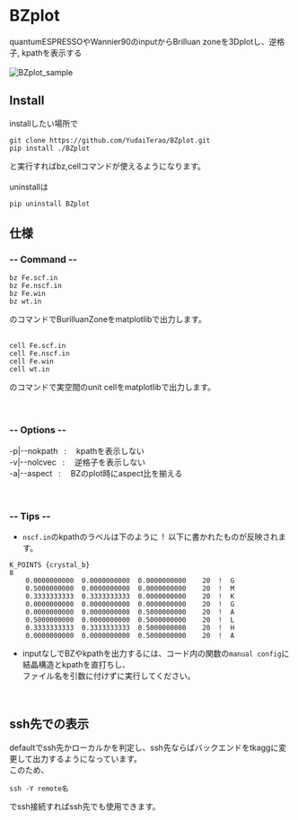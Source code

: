 # BZplot
quantumESPRESSOやWannier90のinputからBrilluan zoneを3Dplotし、逆格子, kpathを表示する<br><br>
![BZplot_sample](https://github.com/YudaiTerao/BZplot/assets/103988651/b9f19c1a-81b0-48b2-9ed6-98b62b49bdac)
## Install
  installしたい場所で
  ```
  git clone https://github.com/YudaiTerao/BZplot.git
  pip install ./BZplot
  ```
  と実行すればbz,cellコマンドが使えるようになります。<br><br>
  uninstallは
  ```
  pip uninstall BZplot
  ```
## 仕様
  ### -- Command --
  ```
  bz Fe.scf.in
  bz Fe.nscf.in
  bz Fe.win
  bz wt.in
  ```
  のコマンドでBurilluanZoneをmatplotlibで出力します。<br><br>
  ```
  cell Fe.scf.in
  cell Fe.nscf.in
  cell Fe.win
  cell wt.in
  ```
  のコマンドで実空間のunit cellをmatplotlibで出力します。
  <br><br><br>
  ### -- Options --
  -p|--nokpath&ensp; :&ensp;&ensp;  kpathを表示しない<br>
  -v|--nolcvec&ensp; :&ensp;&ensp;  逆格子を表示しない<br>
  -a|--aspect&ensp;  :&ensp;&ensp;  BZのplot時にaspect比を揃える
  <br><br><br>
### -- Tips --
- `nscf.in`のkpathのラベルは下のように&ensp;!&ensp;以下に書かれたものが反映されます。
```
K_POINTS {crystal_b}
8
    0.0000000000  0.0000000000  0.0000000000    20  !  G
    0.5000000000  0.0000000000  0.0000000000    20  !  M
    0.3333333333  0.3333333333  0.0000000000    20  !  K
    0.0000000000  0.0000000000  0.0000000000    20  !  G
    0.0000000000  0.0000000000  0.5000000000    20  !  A
    0.5000000000  0.0000000000  0.5000000000    20  !  L
    0.3333333333  0.3333333333  0.5000000000    20  !  H
    0.0000000000  0.0000000000  0.5000000000    20  !  A
```
- inputなしでBZやkpathを出力するには、コード内の関数の`manual config`に結晶構造とkpathを直打ちし、<br>
ファイル名を引数に付けずに実行してください。<br>
<br>

## ssh先での表示
defaultでssh先かローカルかを判定し、ssh先ならばバックエンドをtkaggに変更して出力するようになっています。<br>
このため、
```
ssh -Y remote名
```
でssh接続すればssh先でも使用できます。<br>

